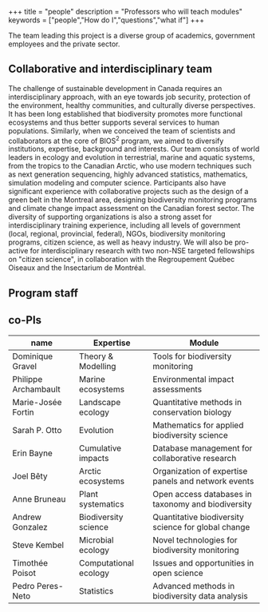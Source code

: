 +++
title = "people"
description = "Professors who will teach modules"
keywords = ["people","How do I","questions","what if"]
+++

The team leading this project is a diverse group of academics, government employees and the private sector.

## Collaborative and interdisciplinary team

The challenge of sustainable development in Canada requires an
interdisciplinary approach, with an eye towards job security, protection of
the environment, healthy communities, and culturally diverse perspectives. It
has been long established that biodiversity promotes more functional
ecosystems and thus better supports several services to human populations. Similarly, when we conceived the team of scientists and collaborators at
the core of BIOS<sup>2</sup> program, we aimed to diversify institutions, expertise,
background and interests. Our team consists of world leaders in ecology and
evolution in terrestrial, marine and aquatic systems, from the tropics to the
Canadian Arctic, who use modern techniques such as next generation sequencing,
highly advanced statistics, mathematics, simulation modeling and computer science. Participants also have significant experience with collaborative projects such as the design of a green belt in the Montreal area, designing biodiversity monitoring programs and climate change impact assessment on the Canadian forest sector. The diversity of supporting organizations is also a strong asset for interdisciplinary training experience, including all levels of
government (local, regional, provincial, federal), NGOs, biodiversity
monitoring programs, citizen science, as well as heavy industry. We will also
be pro-active for interdisciplinary research with two non-NSE targeted
fellowships on "citizen science", in collaboration with the Regroupement
Québec Oiseaux and the Insectarium de Montréal.



## Program staff

## co-PIs

|         name         |       Expertise       |                        Module                       |
|----------------------|-----------------------|-----------------------------------------------------|
| Dominique Gravel     | Theory & Modelling    | Tools for biodiversity monitoring                   |
| Philippe Archambault | Marine ecosystems     | Environmental impact assessments                    |
| Marie-Josée Fortin  | Landscape ecology     | Quantitative methods in conservation biology        |
| Sarah P. Otto        | Evolution             | Mathematics for applied biodiversity science        |
| Erin Bayne           | Cumulative impacts    | Database management for collaborative research      |
| Joel Bêty           | Arctic ecosystems     | Organization of expertise panels and network events |
| Anne Bruneau         | Plant systematics     | Open access databases in taxonomy and biodiversity  |
| Andrew Gonzalez      | Biodiversity science  | Quantitative biodiversity science for global change |
| Steve Kembel         | Microbial ecology     | Novel technologies for biodiversity monitoring      |
| Timothée Poisot     | Computational ecology | Issues and opportunities in open science            |
| Pedro Peres-Neto     | Statistics            | Advanced methods in biodiversity data analysis      |